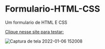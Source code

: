 # Formulario-HTML-CSS
 Um formulario de HTML E CSS
 
 [Clique nesse site para testar:](https://gabrielmg97.github.io/Formulario-HTML-CSS/)
 
 
 ![Captura de tela 2022-01-06 152008](https://user-images.githubusercontent.com/95991330/148431592-22a24f91-0e23-4328-9ad4-bf37e224654b.png)

